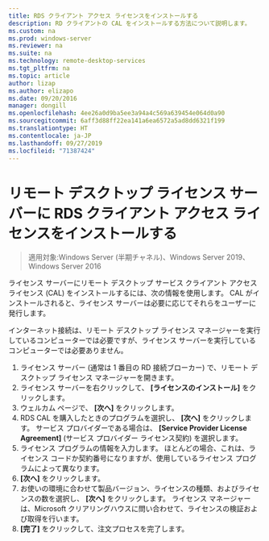 ```yaml
---
title: RDS クライアント アクセス ライセンスをインストールする
description: RD クライアントの CAL をインストールする方法について説明します。
ms.custom: na
ms.prod: windows-server
ms.reviewer: na
ms.suite: na
ms.technology: remote-desktop-services
ms.tgt_pltfrm: na
ms.topic: article
author: lizap
ms.author: elizapo
ms.date: 09/20/2016
manager: dongill
ms.openlocfilehash: 4ee26a0d9ba5ee3a94a4c569a639454e064d0a90
ms.sourcegitcommit: 6aff3d88ff22ea141a6ea6572a5ad8dd6321f199
ms.translationtype: HT
ms.contentlocale: ja-JP
ms.lasthandoff: 09/27/2019
ms.locfileid: "71387424"
---
```

# <a name="install-rds-client-access-licenses-on-the-remote-desktop-license-server"></a>リモート デスクトップ ライセンス サーバーに RDS クライアント アクセス ライセンスをインストールする

>適用対象:Windows Server (半期チャネル)、Windows Server 2019、Windows Server 2016

ライセンス サーバーにリモート デスクトップ サービス クライアント アクセス ライセンス (CAL) をインストールするには、次の情報を使用します。 CAL がインストールされると、ライセンス サーバーは必要に応じてそれらをユーザーに発行します。

インターネット接続は、リモート デスクトップ ライセンス マネージャーを実行しているコンピューターでは必要ですが、ライセンス サーバーを実行しているコンピューターでは必要ありません。

1. ライセンス サーバー (通常は 1 番目の RD 接続ブローカー) で、リモート デスクトップ ライセンス マネージャーを開きます。
2. ライセンス サーバーを右クリックして、 **[ライセンスのインストール]** をクリックします。
3. ウェルカム ページで、 **[次へ]** をクリックします。
4. RDS CAL を購入したときのプログラムを選択し、 **[次へ]** をクリックします。 サービス プロバイダーである場合は、 **[Service Provider License Agreement]** (サービス プロバイダー ライセンス契約) を選択します。
5. ライセンス プログラムの情報を入力します。 ほとんどの場合、これは、ライセンス コードか契約番号になりますが、使用しているライセンス プログラムによって異なります。
6. **[次へ]** をクリックします。
7. お使いの環境に合わせて製品バージョン、ライセンスの種類、およびライセンスの数を選択し、 **[次へ]** をクリックします。 ライセンス マネージャーは、Microsoft クリアリングハウスに問い合わせて、ライセンスの検証および取得を行います。
8.  **[完了]** をクリックして、注文プロセスを完了します。